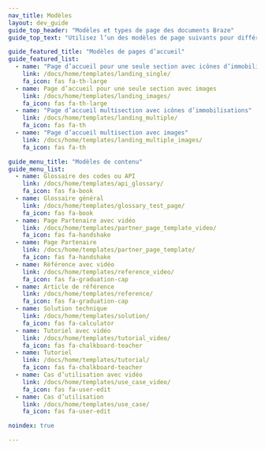 ```yaml
---
nav_title: Modèles
layout: dev_guide
guide_top_header: "Modèles et types de page des documents Braze"
guide_top_text: "Utilisez l’un des modèles de page suivants pour différencier et structurer les pages de votre documentation Braze. Pour en savoir plus sur les métadonnées des documents, cliquez <a href='/docs/home/metadata/'>ici</a>."

guide_featured_title: "Modèles de pages d’accueil"
guide_featured_list:
  - name: "Page d’accueil pour une seule section avec icônes d’immobilisations"
    link: /docs/home/templates/landing_single/
    fa_icon: fas fa-th-large
  - name: Page d’accueil pour une seule section avec images
    link: /docs/home/templates/landing_images/
    fa_icon: fas fa-th-large
  - name: "Page d’accueil multisection avec icônes d’immobilisations"
    link: /docs/home/templates/landing_multiple/
    fa_icon: fas fa-th
  - name: "Page d’accueil multisection avec images"
    link: /docs/home/templates/landing_multiple_images/
    fa_icon: fas fa-th

guide_menu_title: "Modèles de contenu"
guide_menu_list:
  - name: Glossaire des codes ou API
    link: /docs/home/templates/api_glossary/
    fa_icon: fas fa-book
  - name: Glossaire général
    link: /docs/home/templates/glossary_test_page/
    fa_icon: fas fa-book
  - name: Page Partenaire avec vidéo
    link: /docs/home/templates/partner_page_template_video/
    fa_icon: fas fa-handshake
  - name: Page Partenaire
    link: /docs/home/templates/partner_page_template/
    fa_icon: fas fa-handshake
  - name: Référence avec vidéo
    link: /docs/home/templates/reference_video/
    fa_icon: fas fa-graduation-cap
  - name: Article de référence
    link: /docs/home/templates/reference/
    fa_icon: fas fa-graduation-cap
  - name: Solution technique
    link: /docs/home/templates/solution/
    fa_icon: fas fa-calculator
  - name: Tutoriel avec vidéo
    link: /docs/home/templates/tutorial_video/
    fa_icon: fas fa-chalkboard-teacher
  - name: Tutoriel
    link: /docs/home/templates/tutorial/
    fa_icon: fas fa-chalkboard-teacher
  - name: Cas d’utilisation avec vidéo
    link: /docs/home/templates/use_case_video/
    fa_icon: fas fa-user-edit
  - name: Cas d’utilisation
    link: /docs/home/templates/use_case/
    fa_icon: fas fa-user-edit

noindex: true

---
```

